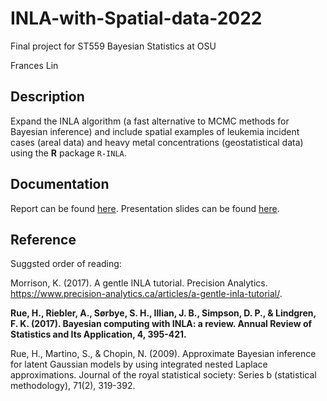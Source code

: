 # INLA-with-Spatial-data-2022
Final project for ST559 Bayesian Statistics at OSU

Frances Lin

## Description 

Expand the INLA algorithm (a fast alternative to MCMC methods for Bayesian inference) and include spatial examples of leukemia incident cases (areal data) and heavy metal concentrations (geostatistical data) using the **R** package `R-INLA`. 

## Documentation

Report can be found [here](https://github.com/franceslinyc/INLA-with-Spatial-data-2022/blob/main/reporting/Lin_ST559_Project.pdf). Presentation slides can be found [here](https://github.com/franceslinyc/INLA-with-Spatial-data-2022/blob/main/reporting/Lin_ST559_Presentation.pdf). 

## Reference

Suggsted order of reading:

Morrison, K. (2017). A gentle INLA tutorial. Precision Analytics. https://www.precision-analytics.ca/articles/a-gentle-inla-tutorial/.

**Rue, H., Riebler, A., Sørbye, S. H., Illian, J. B., Simpson, D. P., & Lindgren, F. K. (2017). Bayesian computing with INLA: a review. Annual Review of Statistics and Its Application, 4, 395-421.**

Rue, H., Martino, S., & Chopin, N. (2009). Approximate Bayesian inference for latent Gaussian models by using integrated nested Laplace approximations. Journal of the royal statistical society: Series b (statistical methodology), 71(2), 319-392.



